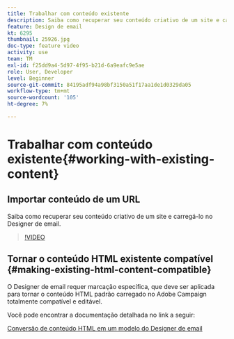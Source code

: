 ```yaml
---
title: Trabalhar com conteúdo existente
description: Saiba como recuperar seu conteúdo criativo de um site e carregá-lo no Designer de email.
feature: Design de email
kt: 6295
thumbnail: 25926.jpg
doc-type: feature video
activity: use
team: TM
exl-id: f25dd9a4-5d97-4f95-b21d-6a9eafc9e5ae
role: User, Developer
level: Beginner
source-git-commit: 84195adf94a98bf3150a51f17aa1de1d0329da05
workflow-type: tm+mt
source-wordcount: '105'
ht-degree: 7%

---
```


# Trabalhar com conteúdo existente{#working-with-existing-content}

## Importar conteúdo de um URL

Saiba como recuperar seu conteúdo criativo de um site e carregá-lo no Designer de email.

>[!VIDEO](https://video.tv.adobe.com/v/25926?quality=12)

## Tornar o conteúdo HTML existente compatível {#making-existing-html-content-compatible}

O Designer de email requer marcação específica, que deve ser aplicada para tornar o conteúdo HTML padrão carregado no Adobe Campaign totalmente compatível e editável.

Você pode encontrar a documentação detalhada no link a seguir:

[Conversão de conteúdo HTML em um modelo do Designer de email](https://experienceleague.adobe.com/docs/campaign-standard/using/designing-content/building-email-content/using-existing-content.html?lang=en)
